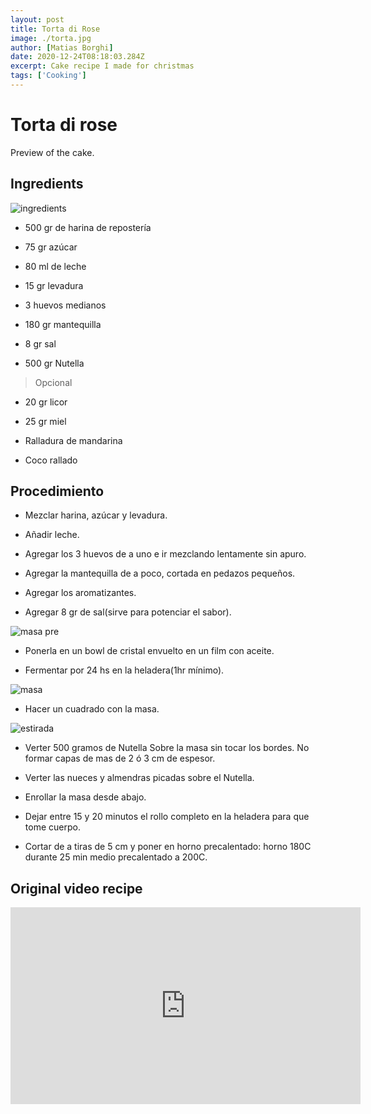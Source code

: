 ```yaml
---
layout: post
title: Torta di Rose
image: ./torta.jpg
author: [Matias Borghi]
date: 2020-12-24T08:18:03.284Z
excerpt: Cake recipe I made for christmas
tags: ['Cooking']
---
```


# Torta di rose

Preview of the cake.

## Ingredients

![ingredients](./things.jpg)

- 500 gr de harina de repostería

- 75 gr azúcar 

- 80 ml de leche

- 15 gr levadura

- 3 huevos medianos

- 180 gr mantequilla

- 8 gr sal

- 500 gr Nutella

> Opcional

- 20 gr licor 

- 25 gr miel

- Ralladura de mandarina

- Coco rallado

## Procedimiento

- Mezclar harina, azúcar y levadura.

- Añadir leche.

- Agregar los 3 huevos de a uno e ir mezclando lentamente sin apuro.

- Agregar la mantequilla de a poco, cortada en pedazos pequeños.

- Agregar los aromatizantes.

- Agregar 8 gr de sal(sirve para potenciar el sabor).

![masa pre](./masa-pre.jpg)

- Ponerla en un bowl de cristal envuelto en un film con aceite.

- Fermentar por 24 hs en la heladera(1hr mínimo).

![masa](./masa.jpg)

- Hacer un cuadrado con la masa.

![estirada](./estirada.jpg)

- Verter 500 gramos de Nutella Sobre la masa sin tocar los bordes. No formar capas de mas de 2 ó 3 cm de espesor.

- Verter las nueces y almendras picadas sobre el Nutella.

- Enrollar la masa desde abajo.

- Dejar entre 15 y 20 minutos el rollo completo en la heladera para que tome cuerpo.

- Cortar de a tiras de 5 cm y poner en horno precalentado: horno 180C durante 25 min medio precalentado a 200C.

## Original video recipe

<iframe width="560" height="315" src="https://www.youtube.com/embed/LxQOauNZAKA" frameborder="0" allow="accelerometer; autoplay; clipboard-write; encrypted-media; gyroscope; picture-in-picture" allowfullscreen></iframe>